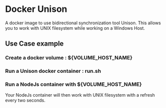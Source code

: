 # Docker Unison

A docker image to use bidirectional synchronization tool Unison.
This allows you to work with UNIX filesystem while working on a Windows Host.

## Use Case example
### Create a docker volume : \$\{VOLUME_HOST_NAME\}
### Run a Unison docker container : run.sh
### Run a NodeJs container with \$\{VOLUME_HOST_NAME\}

Your NodeJs container will then work with UNIX filesystem with a refresh every
two seconds.
